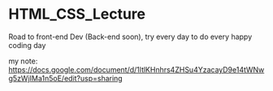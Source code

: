 # HTML_CSS_Lecture
Road to front-end Dev (Back-end soon), try every day to do every happy coding day

my note:
https://docs.google.com/document/d/1ltlKHnhrs4ZHSu4YzacayD9e14tWNwg5zWjIMa1n5oE/edit?usp=sharing
